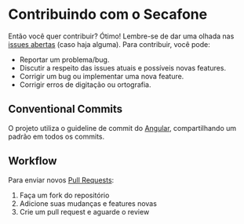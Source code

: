 # Contribuindo com o Secafone

Então você quer contribuir? Ótimo! Lembre-se de dar uma olhada nas [issues abertas](https://github.com/luizhf42/secafone/issues) (caso haja alguma). Para contribuir, você pode:

- Reportar um problema/bug.
- Discutir a respeito das issues atuais e possíveis novas features.
- Corrigir um bug ou implementar uma nova feature.
- Corrigir erros de digitação ou ortografia.

## Conventional Commits

O projeto utiliza o guideline de commit do [Angular](https://github.com/angular/angular.js/blob/master/DEVELOPERS.md#-git-commit-guidelines), compartilhando um padrão em todos os commits.

## Workflow

Para enviar novos [Pull Requests](https://docs.github.com/en/github/collaborating-with-pull-requests/proposing-changes-to-your-work-with-pull-requests/about-pull-requests):

1. Faça um fork do repositório
2. Adicione suas mudanças e features novas
3. Crie um pull request e aguarde o review
